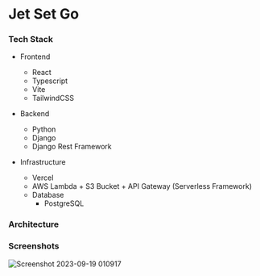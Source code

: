 # Jet Set Go

### Tech Stack

* Frontend
  * React
  * Typescript
  * Vite
  * TailwindCSS

* Backend
  * Python
  * Django
  * Django Rest Framework 

* Infrastructure
  * Vercel
  * AWS Lambda + S3 Bucket + API Gateway (Serverless Framework)
  * Database
    * PostgreSQL 

### Architecture

### Screenshots
![Screenshot 2023-09-19 010917](https://github.com/rahulsm20/jet-set-go/assets/77540672/23e3aedb-c988-4f65-992a-330231e2c373)

